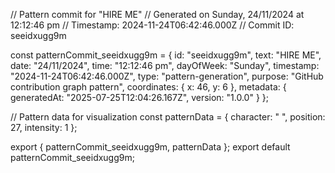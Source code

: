 // Pattern commit for "HIRE ME"
// Generated on Sunday, 24/11/2024 at 12:12:46 pm
// Timestamp: 2024-11-24T06:42:46.000Z
// Commit ID: seeidxugg9m

const patternCommit_seeidxugg9m = {
  id: "seeidxugg9m",
  text: "HIRE ME",
  date: "24/11/2024",
  time: "12:12:46 pm",
  dayOfWeek: "Sunday",
  timestamp: "2024-11-24T06:42:46.000Z",
  type: "pattern-generation",
  purpose: "GitHub contribution graph pattern",
  coordinates: {
    x: 46,
    y: 6
  },
  metadata: {
    generatedAt: "2025-07-25T12:04:26.167Z",
    version: "1.0.0"
  }
};

// Pattern data for visualization
const patternData = {
  character: " ",
  position: 27,
  intensity: 1
};

export { patternCommit_seeidxugg9m, patternData };
export default patternCommit_seeidxugg9m;
